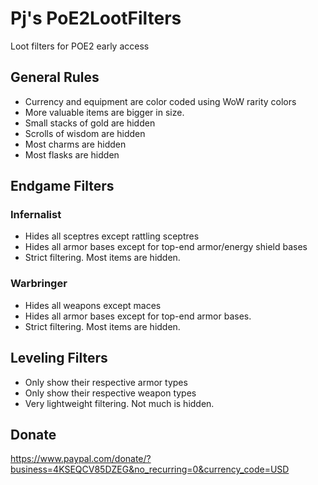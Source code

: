 # Pj's PoE2LootFilters
Loot filters for POE2 early access

## General Rules
- Currency and equipment are color coded using WoW rarity colors
- More valuable items are bigger in size.
- Small stacks of gold are hidden
- Scrolls of wisdom are hidden
- Most charms are hidden
- Most flasks are hidden

## Endgame Filters

### Infernalist
- Hides all sceptres except rattling sceptres
- Hides all armor bases except for top-end armor/energy shield bases
- Strict filtering.  Most items are hidden.

### Warbringer
- Hides all weapons except maces
- Hides all armor bases except for top-end armor bases.
- Strict filtering.  Most items are hidden.

## Leveling Filters
- Only show their respective armor types
- Only show their respective weapon types
- Very lightweight filtering.  Not much is hidden.

## Donate
https://www.paypal.com/donate/?business=4KSEQCV85DZEG&no_recurring=0&currency_code=USD

